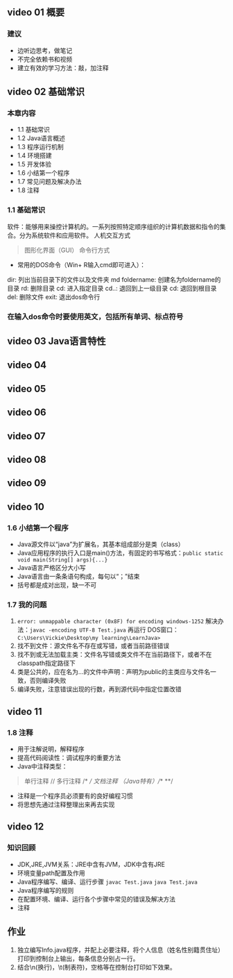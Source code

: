 ## video 01 概要
### 建议
- 边听边思考，做笔记
- 不完全依赖书和视频
- 建立有效的学习方法：敲，加注释

## video 02 基础常识
### 本章内容

- 1.1 基础常识
- 1.2 Java语言概述
- 1.3 程序运行机制
- 1.4 环境搭建
- 1.5 开发体验
- 1.6 小结第一个程序
- 1.7 常见问题及解决办法
- 1.8 注释

### 1.1 基础常识

软件：能够用来操控计算机的。一系列按照特定顺序组织的计算机数据和指令的集合。分为系统软件和应用软件。
人机交互方式
> 图形化界面（GUI）
> 命令行方式

- 常用的DOS命令（Win+ R输入cmd即可进入）：

dir:  列出当前目录下的文件以及文件夹
md foldername:  创建名为foldername的目录
rd: 删除目录
cd: 进入指定目录
cd..: 退回到上一级目录
cd\: 退回到根目录
del: 删除文件
exit: 退出dos命令行

### 在输入dos命令时要使用英文，包括所有单词、标点符号

## video 03 Java语言特性

## video 04
## video 05
## video 06
## video 07
## video 08
## video 09
## video 10

### 1.6 小结第一个程序
- Java源文件以“java”为扩展名，其基本组成部分是类（class）
- Java应用程序的执行入口是main()方法，有固定的书写格式：`public static void main(String[] args){...}`
- Java语言严格区分大小写
- Java语言由一条条语句构成，每句以“；”结束
- 括号都是成对出现，缺一不可

### 1.7 我的问题
1. `error: unmappable character (0x8F) for encoding windows-1252`
解决办法：`javac -encoding UTF-8 Test.java` 再运行
DOS窗口： `C:\Users\Vickie\Desktop\my learning\LearnJava>`
2. 找不到文件：源文件名不存在或写错，或者当前路径错误
3. 找不到或无法加载主类：文件名写错或类文件不在当前路径下，或者不在classpath指定路径下
4. 类是公共的，应在名为...的文件中声明：声明为public的主类应与文件名一致，否则编译失败
5. 编译失败，注意错误出现的行数，再到源代码中指定位置改错

## video 11
### 1.8 注释
- 用于注解说明，解释程序
- 提高代码阅读性：调试程序的重要方法
- Java中注释类型：

> 单行注释 //
> 多行注释 /* */
> 文档注释 （Java特有）/** **/

- 注释是一个程序员必须要有的良好编程习惯
- 将思想先通过注释整理出来再去实现

## video 12
### 知识回顾
- JDK,JRE,JVM关系：JRE中含有JVM，JDK中含有JRE
- 环境变量path配置及作用
- Java程序编写、编译、运行步骤
`javac Test.java`
`java Test.java`
- Java程序编写的规则
- 在配置环境、编译、运行各个步骤中常见的错误及解决方法
- 注释

## 作业
1. 独立编写Info.java程序，并配上必要注释，将个人信息（姓名性别籍贯住址）打印到控制台上输出，每条信息分别占一行。
2. 结合\n(换行)，\t(制表符)，空格等在控制台打印如下效果。